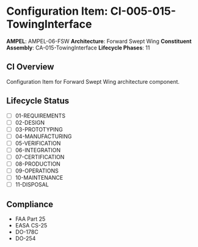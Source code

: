 # Configuration Item: CI-005-015-TowingInterface

**AMPEL**: AMPEL-06-FSW
**Architecture**: Forward Swept Wing
**Constituent Assembly**: CA-015-TowingInterface
**Lifecycle Phases**: 11

## CI Overview
Configuration Item for Forward Swept Wing architecture component.

## Lifecycle Status
- [ ] 01-REQUIREMENTS
- [ ] 02-DESIGN
- [ ] 03-PROTOTYPING
- [ ] 04-MANUFACTURING
- [ ] 05-VERIFICATION
- [ ] 06-INTEGRATION
- [ ] 07-CERTIFICATION
- [ ] 08-PRODUCTION
- [ ] 09-OPERATIONS
- [ ] 10-MAINTENANCE
- [ ] 11-DISPOSAL

## Compliance
- FAA Part 25
- EASA CS-25
- DO-178C
- DO-254
